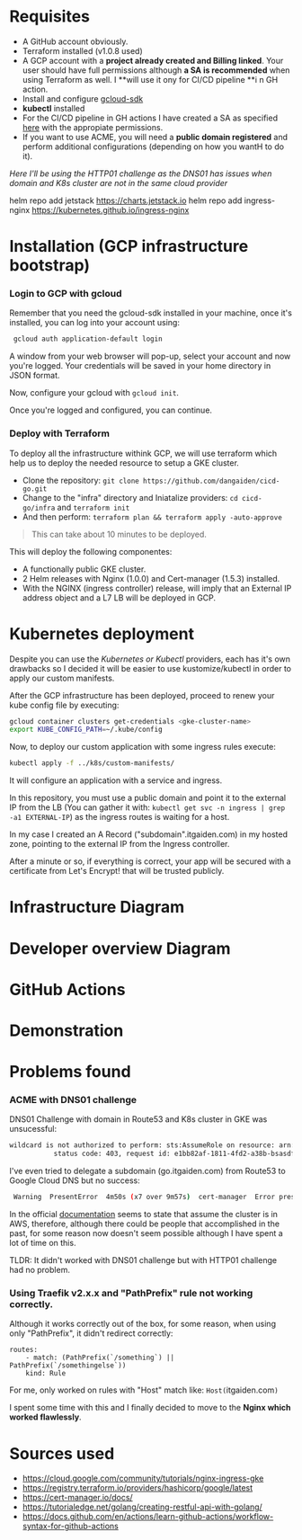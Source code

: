 # Requisites

- A GitHub account obviously.
- Terraform installed (v1.0.8 used)
- A GCP account with a **project already created and Billing linked**. 
Your user should have full permissions although **a SA is recommended** when using Terraform as well. I **will use it ony for CI/CD pipeline **i n GH action.
- Install and configure [gcloud-sdk](https://cloud.google.com/sdk/docs/quickstarts)
- **kubectl** installed
- For the CI/CD pipeline in GH actions I have created a SA as specified [here](https://cloud.google.com/iam/docs/creating-managing-service-accounts) with the appropiate permissions. 
- If you want to use ACME, you will need a **public domain registered** and perform additional configurations (depending on how you wantH to do it).

*Here I'll be using the HTTP01 challenge as the DNS01 has issues when domain and K8s cluster are not in the same cloud provider*

helm repo add jetstack https://charts.jetstack.io
helm repo add ingress-nginx   https://kubernetes.github.io/ingress-nginx
# Installation (GCP infrastructure bootstrap)

### Login to GCP with gcloud

Remember that you need the gcloud-sdk installed in your machine, once it's installed, you can log into your account using:
```bash
 gcloud auth application-default login

```

A window from your web browser will pop-up, select your account and now you're logged. Your credentials will be saved in your home directory in JSON format.

Now, configure your gcloud with `gcloud init`.

Once you're logged and configured, you can continue.

### Deploy with Terraform

To deploy all the infrastructure withink GCP, we will use terraform which help us to deploy the needed resource to setup a GKE cluster.

- Clone the repository: `git clone https://github.com/dangaiden/cicd-go.git`
- Change to the "infra" directory and Iniatalize providers: 
`cd cicd-go/infra` and `terraform init`
- And then perform: `terraform plan && terraform apply -auto-approve`
> This can take about 10 minutes to be deployed.

This will deploy the following componentes:

- A functionally public GKE cluster.
- 2 Helm releases with Nginx (1.0.0) and Cert-manager (1.5.3) installed.
- With the NGINX (ingress controller) release, will imply that an External IP address object and a L7 LB will be deployed in GCP.

# Kubernetes deployment

Despite you can use the *Kubernetes or Kubectl* providers, each has it's own drawbacks so I decided it will be easier to use
kustomize/kubectl in order to apply our custom manifests.

After the GCP infrastructure has been deployed, proceed to renew your kube config file by executing:
```bash
gcloud container clusters get-credentials <gke-cluster-name>
export KUBE_CONFIG_PATH=~/.kube/config
```

Now, to deploy our custom application with some ingress rules execute:

```bash
kubectl apply -f ../k8s/custom-manifests/
```

It will configure an application with a service and ingress.

In this repository, you must use a public domain and point it to the external IP from the LB (You can gather it with: `kubectl get svc -n ingress | grep -a1 EXTERNAL-IP`) as the ingress routes is waiting for a host.

In my case I created an A Record ("subdomain".itgaiden.com) in my hosted zone, pointing to the external IP from the Ingress controller.

After a minute or so, if everything is correct, your app will be secured with a certificate from Let's Encrypt! that will be trusted publicly.

# Infrastructure Diagram

# Developer overview Diagram

# GitHub Actions

# Demonstration

# Problems found

### ACME with DNS01 challenge

DNS01 Challenge with domain in Route53 and K8s cluster in GKE was unsucessful:
``` bash
wildcard is not authorized to perform: sts:AssumeRole on resource: arn:aws:iam::xxxxxx:policy/DNS-Route53-role
           status code: 403, request id: e1bb82af-1811-4fd2-a38b-bsasdfasdf1
```

I've even tried to delegate a subdomain (go.itgaiden.com) from Route53 to Google Cloud DNS but no success:
``` bash
 Warning  PresentError  4m50s (x7 over 9m57s)  cert-manager  Error presenting challenge: When querying the SOA record for the domain '_acme-challenge.go.itgaiden.com.' using nameservers [10.8.0.10:53], rcode was expected to be 'NOERROR' or 'NXDOMAIN', but got 'SERVFAIL'
```
In the official [documentation](https://cert-manager.io/docs/configuration/acme/dns01/route53/) seems to state that assume the cluster is in AWS, therefore, although there could be people that accomplished in the past, for some reason now doesn't seem possible although I have spent a lot of time on this.

TLDR: It didn't worked with DNS01 challenge but with HTTP01 challenge had no problem.

### Using Traefik v2.x.x and "PathPrefix" rule not working correctly.

Although it works correctly out of the box, for some reason, when using only "PathPrefix", it didn't redirect correctly:
```
routes:
    - match: (PathPrefix(`/something`) || PathPrefix(`/somethingelse`))
    kind: Rule
```
For me, only worked on rules with "Host" match like: `Host(`itgaiden.com`)`

I spent some time with this and I finally decided to move to the **Nginx which worked flawlessly**.


# Sources used

- https://cloud.google.com/community/tutorials/nginx-ingress-gke
- https://registry.terraform.io/providers/hashicorp/google/latest
- https://cert-manager.io/docs/
- https://tutorialedge.net/golang/creating-restful-api-with-golang/
- https://docs.github.com/en/actions/learn-github-actions/workflow-syntax-for-github-actions
